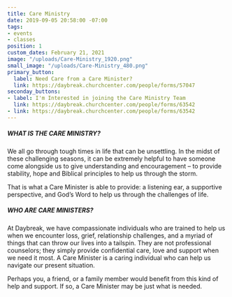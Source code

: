 ```yaml
---
title: Care Ministry
date: 2019-09-05 20:58:00 -07:00
tags:
- events
- classes
position: 1
custom_dates: February 21, 2021
image: "/uploads/Care-Ministry_1920.png"
small_image: "/uploads/Care-Ministry_480.png"
primary_button:
  label: Need Care from a Care Minister?
  link: https://daybreak.churchcenter.com/people/forms/57047
seconday_buttons:
- label: I'm Interested in joining the Care Ministry Team
  link: https://daybreak.churchcenter.com/people/forms/63542
- link: https://daybreak.churchcenter.com/people/forms/63542
---
```


##### WHAT IS THE CARE MINISTRY?

We all go through tough times in life that can be unsettling.  In the midst of these challenging seasons, it can be extremely helpful to have someone come alongside us to give understanding and encouragement – to provide stability, hope and Biblical principles to help us through the storm.

That is what a Care Minister is able to provide:  a listening ear, a supportive perspective, and God’s Word to help us through the challenges of life.

##### WHO ARE CARE MINISTERS?

At Daybreak, we have compassionate individuals who are trained to help us when we encounter loss, grief, relationship challenges, and a myriad of things that can throw our lives into a tailspin.  They are not professional counselors; they simply provide confidential care, love and support when we need it most.  A Care Minister is a caring individual who can help us navigate our present situation.

Perhaps you, a friend, or a family member would benefit from this kind of help and support.  If so, a Care Minister may be just what is needed.